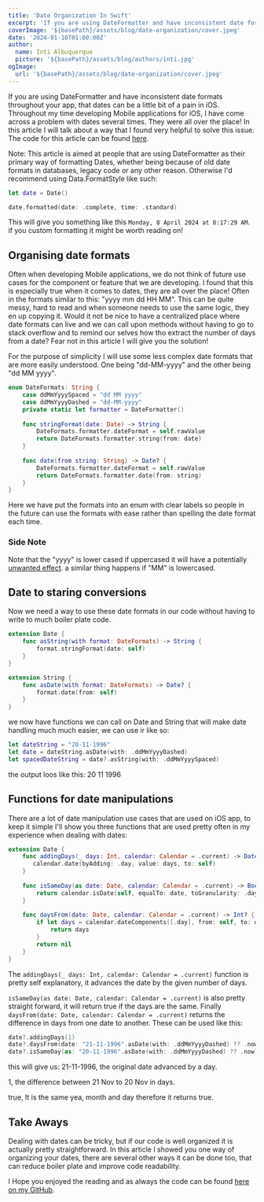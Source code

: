 ```yaml
---
title: 'Date Organization In Swift'
excerpt: 'If you are using DateFormatter and have inconsistent date formats throughout your app, that dates can be a little bit of a pain in iOS. Throughout my time developing Mobile applications for iOS, I have come across a problem with dates several times. They were all over the place! In this article I will talk about a way that I found very helpful to solve this issue.'
coverImage: '${basePath}/assets/blog/date-organization/cover.jpeg'
date: '2024-01-10T01:00:00Z'
author:
  name: Inti Albuquerque
  picture: '${basePath}/assets/blog/authors/inti.jpg'
ogImage:
  url: '${basePath}/assets/blog/date-organization/cover.jpeg'
---
```


If you are using DateFormatter and have inconsistent date formats throughout your app, that dates can be a little bit of a pain in iOS. Throughout my time developing Mobile applications for iOS, I have come across a problem with dates several times. They were all over the place! In this article I will talk about a way that I found very helpful to solve this issue. The code for this article can be found [here](https://github.com/intiMRA/DateHelper).

Note: This article is aimed at people that are using DateFormatter as their primary way of formatting Dates, whether being because of old date formats in databases, legacy code or any other reason. Otherwise I'd recommend using Data.FormatStyle like such:

``` swift
let date = Date()

date.formatted(date: .complete, time: .standard)
```

This will give you something like this ```Monday, 8 April 2024 at 8:17:29 AM```. if you custom formatting it might be worth reading on!

## Organising date formats

Often when developing Mobile applications, we do not think of future use cases for the component or feature that we are developing. I found that this is especially true when it comes to dates, they are all over the place! Often in the formats similar to this: "yyyy mm dd HH MM". This can be quite messy, hard to read and when someone needs to use the same logic, they en up copying it. Would it not be nice to have a centralized place where date formats can live and we can call upon methods without having to go to stack overflow and to remind our selves how tho extract the number of days from a date? Fear not in this article I will give you the solution!

For the purpose of simplicity I will use some less complex date formats that are more easily understood. One being "dd-MM-yyyy" and the other being "dd MM yyyy".

``` swift
enum DateFormats: String {
    case ddMmYyyySpaced = "dd MM yyyy"
    case ddMmYyyyDashed = "dd-MM-yyyy"
    private static let formatter = DateFormatter()
    
    func stringFormat(date: Date) -> String {
        DateFormats.formatter.dateFormat = self.rawValue
        return DateFormats.formatter.string(from: date)
    }
    
    func date(from string: String) -> Date? {
        DateFormats.formatter.dateFormat = self.rawValue
        return DateFormats.formatter.date(from: string)
    }
}
```

Here we have put the formats into an enum with clear labels so people in the future can use the formats with ease rather than spelling the date format each time.

### Side Note

Note that the "yyyy" is lower cased if uppercased it will have a potentially [unwanted effect](https://stackoverflow.com/questions/15133549/difference-between-yyyy-and-yyyy-in-nsdateformatter#:~:text=yyyy%20specifies%20the%20calendar%20year,should%20use%20the%20calendar%20year). a similar thing happens if "MM" is lowercased.

## Date to staring conversions

Now we need a way to use these date formats in our code without having to write to much boiler plate code.

``` swift
extension Date {    
    func asString(with format: DateFormats) -> String {
        format.stringFormat(date: self)
    }
}

extension String {
    func asDate(with format: DateFormats) -> Date? {
        format.date(from: self)
    }
}
```

we now have functions we can call on Date and String that will make date handling much much easier, we can use ir like so:

``` swift
let dateString = "20-11-1996"
let date = dateString.asDate(with: .ddMmYyyyDashed)
let spacedDateString = date?.asString(with: .ddMmYyyySpaced)
```

the output loos like this:
20 11 1996

## Functions for date manipulations

There are a lot of date manipulation use cases that are used on iOS app, to keep it simple I'll show you three functions that are used pretty often in my experience when dealing with dates:

``` swift
extension Date {
    func addingDays(_ days: Int, calendar: Calendar = .current) -> Date? {
       calendar.date(byAdding: .day, value: days, to: self)
    }
    
    func isSameDay(as date: Date, calendar: Calendar = .current) -> Bool {
        return calendar.isDate(self, equalTo: date, toGranularity: .day)
    }
    
    func daysFrom(date: Date, calendar: Calendar = .current) -> Int? {
        if let days = calendar.dateComponents([.day], from: self, to: date).day {
            return days
        }
        return nil
    }
}
```

The ```addingDays(_ days: Int, calendar: Calendar = .current)``` function is pretty self explanatory, it advances the date by the given number of days.

```isSameDay(as date: Date, calendar: Calendar = .current)``` is also pretty straight forward, it will return true if the days are the same.
Finally ```daysFrom(date: Date, calendar: Calendar = .current)``` returns the difference in days from one date to another. These can be used like this:

``` swift
date?.addingDays(1)
date?.daysFrom(date: "21-11-1996".asDate(with: .ddMmYyyyDashed) ?? .now)
date?.isSameDay(as: "20-11-1996".asDate(with: .ddMmYyyyDashed) ?? .now)
```

this will give us:
21-11-1996, the original date advanced by a day.

1, the difference between 21 Nov to 20 Nov in days.

true, It is the same yea,  month and day therefore it returns true.

## Take Aways

Dealing with dates can be tricky, but if our code is well organized it is actually pretty straightforward. In this article I showed you one way of organizing your dates, there are several other ways it can be done too, that can reduce boiler plate and improve code readability.

I Hope you enjoyed the reading and as always the code can be found [here on my GitHub](https://github.com/intiMRA/DateHelper).
